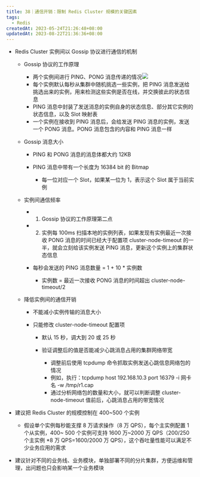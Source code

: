 ```yaml
---
title: 38｜通信开销：限制 Redis Cluster 规模的关键因素
tags:
  - Redis
createdAt: 2023-05-24T21:26:48+08:00
updatedAt: 2023-08-22T21:36:36+08:00
---
```


- Redis Cluster 实例间以 Gossip 协议进行通信的机制

  - Gossip 协议的工作原理

    - 两个实例间进行 PING、PONG 消息传递的情况![](https://cdn.nlark.com/yuque/0/2022/png/958759/1667535602136-4f62ef06-a7a1-414c-a5c3-bacb481945d2.png)
    - 每个实例默认每秒从集群中随机挑选一些实例，把 PING 消息发送给挑选出来的实例，用来检测这些实例是否在线，并交换彼此的状态信息
    - PING 消息中封装了发送消息的实例自身的状态信息、部分其它实例的状态信息，以及 Slot 映射表
    - 一个实例在接收到 PING 消息后，会给发送 PING 消息的实例，发送一个 PONG 消息。PONG 消息包含的内容和 PING 消息一样

  - Gossip 消息大小

    - PING 和 PONG 消息的消息体都大约 12KB
    - PING 消息中带有一个长度为 16384 bit 的 Bitmap

      - 每一位对应一个 Slot，如果某一位为 1，表示这个 Slot 属于当前实例

  - 实例间通信频率

    - 1. Gossip 协议的工作原理第二点
    - 2. 实例每 100ms 扫描本地的实例列表，如果发现有实例最近一次接收 PONG 消息的时间已经大于配置项 cluster-node-timeout 的一半，就会立刻给该实例发送 PING 消息，更新这个实例上的集群状态信息
    - 每秒会发送的 PING 消息数量 = 1 + 10 * 实例数

      - 实例数 = 最近一次接收 PONG 消息的时间超出 cluster-node-timeout/2

  - 降低实例间的通信开销

    - 不能减小实例传输的消息大小
    - 只能修改 cluster-node-timeout 配置项

      - 默认 15 秒，调大到 20 或 25 秒
      - 验证调整后的值是否能减少心跳消息占用的集群网络带宽

        - 调整前后使用 tcpdump 命令抓取实例发送心跳信息网络包的情况
        - 例如，执行：tcpdump host 192.168.10.3 port 16379 -i 网卡名 -w /tmp/r1.cap
        - 通过分析网络包的数量和大小，就可以判断调整 cluster-node-timeout 值前后，心跳消息占用的带宽情况

- 建议把 Redis Cluster 的规模控制在 400~500 个实例

  - 假设单个实例每秒能支撑 8 万请求操作（8 万 QPS），每个主实例配置 1 个从实例，400~ 500 个实例可支持 1600 万~2000 万 QPS（200/250 个主实例 *8 万 QPS=1600/2000 万 QPS），这个吞吐量性能可以满足不少业务应用的需求

- 建议针对不同的业务线、业务模块，单独部署不同的分片集群，方便运维和管理，出问题也只会影响某一个业务模块
